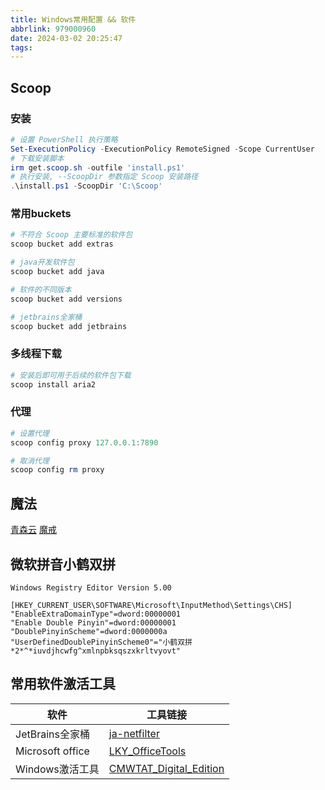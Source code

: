 ```yaml
---
title: Windows常用配置 && 软件
abbrlink: 979000960
date: 2024-03-02 20:25:47
tags:
---
```


## Scoop

### 安装

```powershell
# 设置 PowerShell 执行策略
Set-ExecutionPolicy -ExecutionPolicy RemoteSigned -Scope CurrentUser
# 下载安装脚本
irm get.scoop.sh -outfile 'install.ps1'
# 执行安装, --ScoopDir 参数指定 Scoop 安装路径
.\install.ps1 -ScoopDir 'C:\Scoop'
```

### 常用buckets

```powershell
# 不符合 Scoop 主要标准的软件包
scoop bucket add extras

# java开发软件包
scoop bucket add java

# 软件的不同版本
scoop bucket add versions

# jetbrains全家桶
scoop bucket add jetbrains
```

### 多线程下载

```powershell
# 安装后即可用于后续的软件包下载
scoop install aria2
```

### 代理

```powershell
# 设置代理
scoop config proxy 127.0.0.1:7890

# 取消代理
scoop config rm proxy
```

## 魔法

[青森云](https://y67w.cccc.gg/auth/register?code=AUCfGl)
[魔戒](https://mojie.me/#/register?code=PkgxllZ7)

## 微软拼音小鹤双拼

```reg
Windows Registry Editor Version 5.00

[HKEY_CURRENT_USER\SOFTWARE\Microsoft\InputMethod\Settings\CHS]
"EnableExtraDomainType"=dword:00000001
"Enable Double Pinyin"=dword:00000001
"DoublePinyinScheme"=dword:0000000a
"UserDefinedDoublePinyinScheme0"="小鹤双拼*2*^*iuvdjhcwfg^xmlnpbksqszxkrltvyovt"
```

## 常用软件激活工具

| 软件 | 工具链接 |
|-----------------|-----------------|
| JetBrains全家桶 | [ja-netfilter](https://zhile.io/2021/11/29/ja-netfilter-javaagent-lib.html) |
| Microsoft office | [LKY_OfficeTools](https://github.com/OdysseusYuan/LKY_OfficeTools) |
| Windows激活工具 | [CMWTAT_Digital_Edition](https://github.com/TGSAN/CMWTAT_Digital_Edition) |
